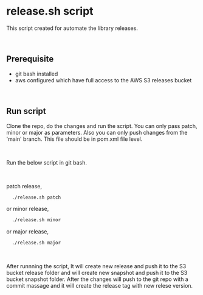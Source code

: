 
# release.sh script

This script created for automate the library releases.

<br/>

## Prerequisite

 - git bash installed
 - aws configured which have full access to the AWS S3 releases bucket

<br/>

## Run script

Clone the repo, do the changes and run the script. You can only pass patch, minor or major as parameters. Also you can only push changes from the 'main' branch. This file should be in pom.xml file level. 

<br/>

Run the below script in git bash.

<br/>

patch release,

```bash
  ./release.sh patch
```
or minor release,

```bash
  ./release.sh minor
```
or major release, 

```bash
  ./release.sh major
```

<br/>

After runnning the script, It will create new release and push it to the S3 bucket release folder and will create new snapshot and push it to the S3 bucket snapshot folder. After the changes will push to the git repo with a commit massage and it will create the release tag with new relese version.
